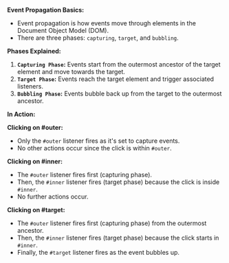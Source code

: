 **Event Propagation Basics:**

- Event propagation is how events move through elements in the Document Object Model (DOM).
- There are three phases: `capturing`, `target`, and `bubbling`.

**Phases Explained:**

1. **`Capturing Phase`:** Events start from the outermost ancestor of the target element and move towards the target.
2. **`Target Phase`:** Events reach the target element and trigger associated listeners.
3. **`Bubbling Phase`:** Events bubble back up from the target to the outermost ancestor.

**In Action:**

**Clicking on #outer:**
- Only the `#outer` listener fires as it's set to capture events.
- No other actions occur since the click is within `#outer`.

**Clicking on #inner:**
- The `#outer` listener fires first (capturing phase).
- Then, the `#inner` listener fires (target phase) because the click is inside `#inner`.
- No further actions occur.

**Clicking on #target:**
- The `#outer` listener fires first (capturing phase) from the outermost ancestor.
- Then, the `#inner` listener fires (target phase) because the click starts in `#inner`.
- Finally, the `#target` listener fires as the event bubbles up.
